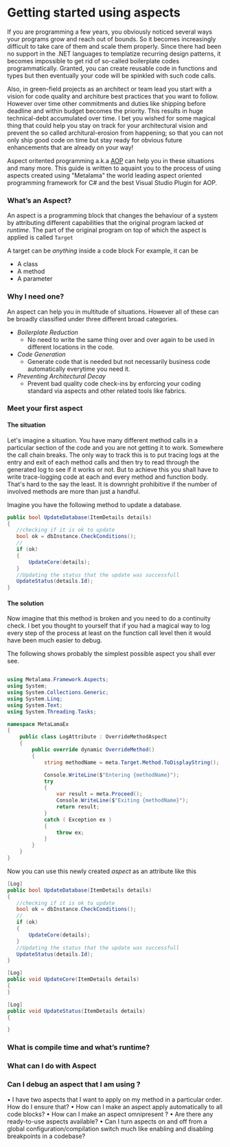 # Getting started using aspects
If you are programming a few years, you obviously noticed several ways your 
programs grow and reach out of bounds. So it becomes increasingly difficult to 
take care of them and scale them properly. Since there had been no support in the .NET languages to templatize recurring design patterns, it becomes impossible to get rid of so-called boilerplate codes programmatically. 
Granted, you can create reusable code in functions and types but then eventually your 
code will be spinkled with such code calls. 

Also, in green-field projects as an architect or team lead you start with a vision for code quality and architure best practices that you want to follow. However over time other commitments and duties like shipping before deadline and within budget becomes the priority. This results in huge technical-debt accumulated over time. I bet you wished for some magical thing that could help you stay on track for your architectural vision and prevent the so called architural-erosion from happening; so that you can not only ship good code on time but stay ready for obvious future enhancements that are already on your way! 

Aspect oritented programming a.k.a [AOP](https://en.wikipedia.org/wiki/Aspect-oriented_programming) can help you in these situations and many more. This guide is written to aquaint you to the process of using aspects created using "Metalama" the world leading aspect oriented programming framework for C# and the best Visual Studio Plugin for 
AOP. 



### What’s an Aspect? 
An aspect is a programming block that changes the behaviour of a system by attributing different capabilities that the original program lacked _at runtime_. The part of the original program on top of which the aspect is applied is called `Target`

A target can be *anything* inside a code block
For example, it can be 

* A class 
* A method 
* A parameter 


### Why I need one? 
An aspect can help you in multitude of situations. However all of these can be broadly classified under three different broad categories. 

* _Boilerplate Reduction_ 
     * No need to write the same thing over and over again to be used in different locations in the code. 
* _Code Generation_ 
     * Generate code that is needed but not necessarily business code automatically
	 everytime you need it.
* _Preventing Architectural Decay_
    * Prevent bad quality code check-ins by enforcing your coding standard via aspects 
	and other related tools like fabrics. 

### Meet your first aspect 

#### The situation 
Let's imagine a situation. You have many different method calls in a particular section of the code and you are not getting it to work. Somewhere the call chain breaks. The only way to track this is to put tracing logs at the entry and exit of each method calls and then try to read through the generated log to see if it works or not. But to achieve this you shall have to write trace-logging code at each and every method and function body. That's hard to the say the least. It is downright prohibitive if the number of involved methods are more than just a handful. 

Imagine you have the following method to update a database. 

```csharp
public bool UpdateDatabase(ItemDetails details)
{
   //checking if it is ok to update 
   bool ok = dbInstance.CheckConditions();
   //
   if (ok)
   {
	   UpdateCore(details);
   }
   //Updating the status that the update was successfull 
   UpdateStatus(details.Id);
}

```

#### The solution 
Now imagine that this method is broken and you need to do a continuity check. I bet you thought to yourself that if you had a magical way to log every step of the process at least on the function call level then it would have been much easier to debug. 


The following shows probably the simplest possible aspect you shall ever see. 

```csharp

using Metalama.Framework.Aspects;
using System;
using System.Collections.Generic;
using System.Linq;
using System.Text;
using System.Threading.Tasks;

namespace MetaLamaEx
{
    public class LogAttribute : OverrideMethodAspect
    {
        public override dynamic OverrideMethod()
        {
            string methodName = meta.Target.Method.ToDisplayString();

            Console.WriteLine($"Entering {methodName}");
            try
            {
                var result = meta.Proceed();
                Console.WriteLine($"Exiting {methodName}");
                return result;
            }
            catch ( Exception ex )
            {
                throw ex;
            }
        }
    }
}

```
Now you can use this newly created _aspect_ as an attribute like this 


```csharp
[Log]
public bool UpdateDatabase(ItemDetails details)
{
   //checking if it is ok to update 
   bool ok = dbInstance.CheckConditions();
   //
   if (ok)
   {
	   UpdateCore(details);
   }
   //Updating the status that the update was successfull 
   UpdateStatus(details.Id);
}

[Log]
public void UpdateCore(ItemDetails details)
{ 
}

[Log]
public void UpdateStatus(ItemDetails details)
{ 

}


```
### What is compile time and what’s runtime?
###	What can I do with Aspect 

### Can I debug an aspect that I am using ?
•	I have two aspects that I want to apply on my method in a particular order. How do I ensure that?
•	How can I make an aspect apply automatically to all code blocks?
•	How can I make an aspect omnipresent ?
•	Are there any ready-to-use aspects available?
•	Can I turn aspects on and off from a global configuration/compilation switch much like enabling and disabling breakpoints in a codebase?
